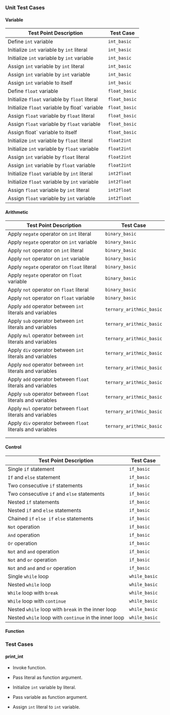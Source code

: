 ### Unit Test Cases

#### Variable

| Test Point Description                         | Test Case     |
| ---------------------------------------------- | ------------- |
| Define `int` variable                          | `int_basic`   |
| Initialize `int` variable by `int` literal     | `int_basic`   |
| Initialize `int` variable by `int` variable    | `int_basic`   |
| Assign `int` variable by `int` literal         | `int_basic`   |
| Assign `int` variable by `int` variable        | `int_basic`   |
| Assign `int` variable to itself                | `int_basic`   |
| Define `float` variable                        | `float_basic` |
| Initialize `float` variable by `float` literal | `float_basic` |
| Initialize `float` variable by float` variable | `float_basic` |
| Assign `float` variable by `float` literal     | `float_basic` |
| Assign `float` variable by `float` variable    | `float_basic` |
| Assign float` variable to itself               | `float_basic` |
| Initialize `int` variable by `float` literal   | `float2int`   |
| Initialize `int` variable by `float` variable  | `float2int`   |
| Assign `int` variable by `float` literal       | `float2int`   |
| Assign `int` variable by `float` variable      | `float2int`   |
| Initialize `float` variable by `int` literal   | `int2float`   |
| Initialize `float` variable by `int` variable  | `int2float`   |
| Assign `float` variable by `int` literal       | `int2float`   |
| Assign `float` variable by `int` variable      | `int2float`   |

#### Arithmetic

| Test Point Description                                      | Test Case                |
| ----------------------------------------------------------- | ------------------------ |
| Apply `negate` operator on `int` literal                    | `binary_basic`           |
| Apply `negate` operator on `int` variable                   | `binary_basic`           |
| Apply `not` operator on `int` literal                       | `binary_basic`           |
| Apply `not` operator on `int` variable                      | `binary_basic`           |
| Apply `negate` operator on `float` literal                  | `binary_basic`           |
| Apply `negate` operator on `float` variable                 | `binary_basic`           |
| Apply `not` operator on `float` literal                     | `binary_basic`           |
| Apply `not` operator on `float` variable                    | `binary_basic`           |
| Apply `add` operator between `int` literals and variables   | `ternary_arithmic_basic` |
| Apply `sub` operator between `int` literals and variables   | `ternary_arithmic_basic` |
| Apply `mul` operator between `int` literals and variables   | `ternary_arithmic_basic` |
| Apply `div` operator between `int` literals and variables   | `ternary_arithmic_basic` |
| Apply `mod` operator between `int` literals and variables   | `ternary_arithmic_basic` |
| Apply `add` operator between `float` literals and variables | `ternary_arithmic_basic` |
| Apply `sub` operator between `float` literals and variables | `ternary_arithmic_basic` |
| Apply `mul` operator between `float` literals and variables | `ternary_arithmic_basic` |
| Apply `div` operator between `float` literals and variables | `ternary_arithmic_basic` |
|                                                             |                          |
|                                                             |                          |



#### Control

| Test Point Description                                | Test Case     |
| ----------------------------------------------------- | ------------- |
| Single `if` statement                                 | `if_basic`    |
| `If` and `else` statement                             | `if_basic`    |
| Two consecutive `if` statements                       | `if_basic`    |
| Two consecutive `if` and `else` statements            | `if_basic`    |
| Nested `if` statements                                | `if_basic`    |
| Nested `if` and `else` statements                     | `if_basic`    |
| Chained `if` `else if` `else` statements              | `if_basic`    |
| `Not` operation                                       | `if_basic`    |
| `And` operation                                       | `if_basic`    |
| `Or` operation                                        | `if_basic`    |
| `Not` and `and` operation                             | `if_basic`    |
| `Not` and `or` operation                              | `if_basic`    |
| `Not` and `and` and `or` operation                    | `if_basic`    |
| Single `while` loop                                   | `while_basic` |
| Nested `while` loop                                   | `while_basic` |
| `While` loop with `break`                             | `while_basic` |
| `While` loop with `continue`                          | `while_basic` |
| Nested `while` loop with `break` in the inner loop    | `while_basic` |
| Nested `while` loop with `continue` in the inner loop | `while_basic` |



#### Function



### Test Cases

#### print_int

- Invoke function.
- Pass literal as function argument.
- Initialize `int` variable by literal.

  

  
- Pass variable as function argument.
- Assign `int` literal to  `int` variable.